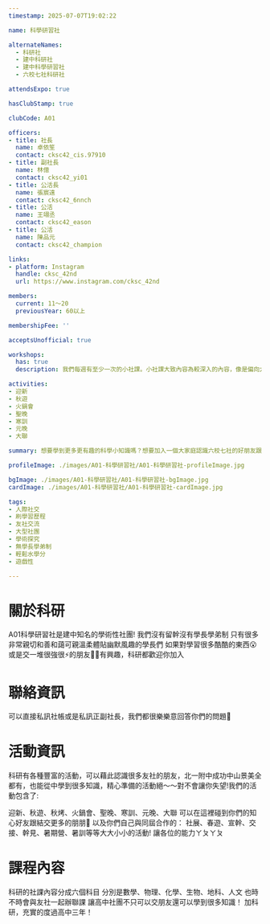```yaml
---
timestamp: 2025-07-07T19:02:22

name: 科學研習社

alternateNames:
  - 科研社
  - 建中科研社
  - 建中科學研習社
  - 六校七社科研社

attendsExpo: true

hasClubStamp: true

clubCode: A01

officers:
- title: 社長
  name: 卓依笙
  contact: cksc42_cis.97910
- title: 副社長
  name: 林億
  contact: cksc42_yi01
- title: 公活長
  name: 張宸遠
  contact: cksc42_6nnch
- title: 公活
  name: 王翊丞
  contact: cksc42_eason
- title: 公活
  name: 陳品元
  contact: cksc42_champion

links:
- platform: Instagram
  handle: cksc_42nd
  url: https://www.instagram.com/cksc_42nd

members:
  current: 11～20
  previousYear: 60以上

membershipFee: ''

acceptsUnofficial: true

workshops:
  has: true
  description: 我們每週有至少一次的小社課。小社課大致內容為較深入的內容，像是偏向大學內容等更進階的知識，有興趣的人可獲得學習大量知識的機會，可從學術性社團學到很多，而時間目前還未固定安排，「預計」之後可能每週一次，由該科教學或者大學長擔任教學，並採主題式教學，一個主題可能三到五堂小社課，把該內容介紹得十分詳細

activities:
- 迎新 
- 秋遊 
- 火鍋會 
- 聖晚 
- 寒訓 
- 元晚 
- 大聯

summary: 想要學到更多更有趣的科學小知識嗎？想要加入一個大家庭認識六校七社的好朋友跟學長姐嗎？加入建中科研社，認識北一附中成功中山等學校的好友，保證你高中生活精彩多姿！

profileImage: ./images/A01-科學研習社/A01-科學研習社-profileImage.jpg

bgImage: ./images/A01-科學研習社/A01-科學研習社-bgImage.jpg
cardImage: ./images/A01-科學研習社/A01-科學研習社-cardImage.jpg

tags:
- 人際社交
- 刷學習歷程
- 友社交流
- 大型社團
- 學術探究
- 無學長學弟制
- 輕鬆水學分
- 遊戲性

---
```


# 關於科研

A01科學研習社是建中知名的學術性社團!
我們沒有留幹沒有學長學弟制
只有很多非常親切和善和藹可親溫柔體貼幽默風趣的學長們
如果對學習很多酷酷的東西😮或是交一堆很強很⚡️的朋友🛐🛐有興趣，科研都歡迎你加入

# 聯絡資訊

可以直接私訊社帳或是私訊正副社長，我們都很樂樂意回答你們的問題🫶

# 活動資訊

科研有各種豐富的活動，可以藉此認識很多友社的朋友，北一附中成功中山景美全都有，也能從中學到很多知識，精心準備的活動絕～～對不會讓你失望!我們的活動包含了:

迎新、秋遊、秋烤、火鍋會、聖晚、寒訓、元晚、大聯
可以在這裡碰到你們的知心好友跟結交更多的朋朋🤩
以及你們自己與同屆合作的：
社展、春遊、宣幹、交接、幹見、暑期營、暑訓等等大大小小的活動!
讓各位的能力ㄚㄆㄚㄆ

# 課程內容

科研的社課內容分成六個科目
分別是數學、物理、化學、生物、地科、人文
也時不時會與友社一起辦聯課
讓高中社團不只可以交朋友還可以學到很多知識！
加科研，充實的度過高中三年！
